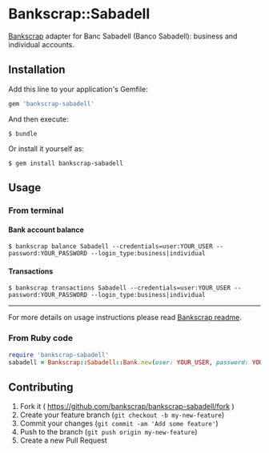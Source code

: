 # Bankscrap::Sabadell

[Bankscrap](https://github.com/bankscrap/bankscrap) adapter for Banc Sabadell (Banco Sabadell): business and individual accounts.


## Installation

Add this line to your application's Gemfile:

```ruby
gem 'bankscrap-sabadell'
```

And then execute:

    $ bundle

Or install it yourself as:

    $ gem install bankscrap-sabadell

## Usage

### From terminal
#### Bank account balance

    $ bankscrap balance Sabadell --credentials=user:YOUR_USER --password:YOUR_PASSWORD --login_type:business|individual


#### Transactions

    $ bankscrap transactions Sabadell --credentials=user:YOUR_USER --password:YOUR_PASSWORD --login_type:business|individual

---

For more details on usage instructions please read [Bankscrap readme](https://github.com/bankscrap/bankscrap/#usage).

### From Ruby code

```ruby
require 'bankscrap-sabadell'
sabadell = Bankscrap::Sabadell::Bank.new(user: YOUR_USER, password: YOUR_PASSWORD, login_type: :business) # or :individual
```


## Contributing

1. Fork it ( https://github.com/bankscrap/bankscrap-sabadell/fork )
2. Create your feature branch (`git checkout -b my-new-feature`)
3. Commit your changes (`git commit -am 'Add some feature'`)
4. Push to the branch (`git push origin my-new-feature`)
5. Create a new Pull Request
